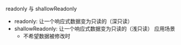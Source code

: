 readonly 与 shallowReadonly
- readonly: 让一个响应式数据变为只读的（深只读）
- shallowReadonly: 让一个响应式数据变为只读的（浅只读）
应用场景
    - 不希望数据被修改时